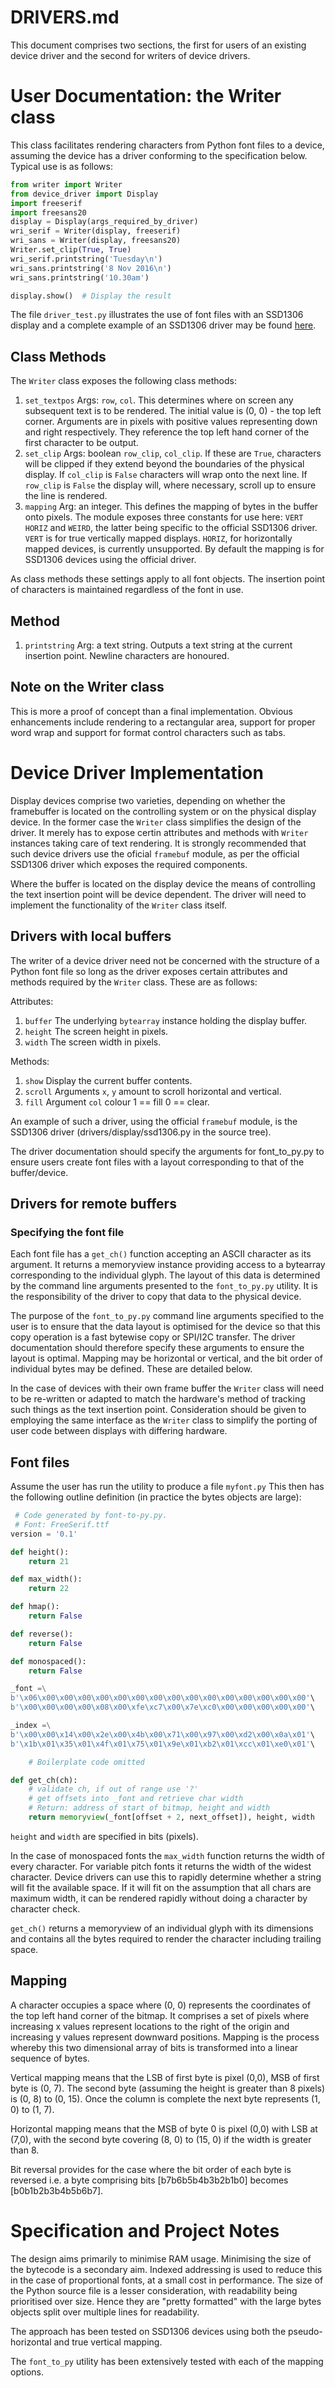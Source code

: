 # DRIVERS.md

This document comprises two sections, the first for users of an existing device
driver and the second for writers of device drivers.

# User Documentation: the Writer class

This class facilitates rendering characters from Python font files to a device,
assuming the device has a driver conforming to the specification below. Typical
use is as follows:

```python
from writer import Writer
from device_driver import Display
import freeserif
import freesans20
display = Display(args_required_by_driver)
wri_serif = Writer(display, freeserif)
wri_sans = Writer(display, freesans20)
Writer.set_clip(True, True)
wri_serif.printstring('Tuesday\n')
wri_sans.printstring('8 Nov 2016\n')
wri_sans.printstring('10.30am')

display.show()  # Display the result
```

The file ``driver_test.py`` illustrates the use of font files with an SSD1306
display and a complete example of an SSD1306 driver may be found 
[here](https://github.com/peterhinch/micropython-samples/tree/master/SSD1306).

## Class Methods

The ``Writer`` class exposes the following class methods:

 1. ``set_textpos`` Args: ``row``, ``col``. This determines where on screen any
 subsequent text is to be rendered. The initial value is (0, 0) - the top left
 corner. Arguments are in pixels with positive values representing down and
 right respectively. They reference the top left hand corner of the first
 character to be output.
 2. ``set_clip`` Args: boolean ``row_clip``, ``col_clip``. If these are
 ``True``, characters will be clipped if they extend beyond the boundaries of
 the physical display. If ``col_clip`` is ``False`` characters will wrap onto
 the next line. If ``row_clip`` is ``False`` the display will, where necessary,
 scroll up to ensure the line is rendered.
 3. ``mapping`` Arg: an integer. This defines the mapping of bytes in the
 buffer onto pixels. The module exposes three constants for use here: ``VERT``
 ``HORIZ`` and ``WEIRD``, the latter being specific to the official SSD1306
 driver. ``VERT`` is for true vertically mapped displays. ``HORIZ``, for
 horizontally mapped devices, is currently unsupported. By default the mapping
 is for SSD1306 devices using the official driver.

As class methods these settings apply to all font objects. The insertion point
of characters is maintained regardless of the font in use.

## Method

 1. ``printstring`` Arg: a text string. Outputs a text string at the current
 insertion point. Newline characters are honoured.

## Note on the Writer class

This is more a proof of concept than a final implementation. Obvious
enhancements include rendering to a rectangular area, support for proper word
wrap and support for format control characters such as tabs.

# Device Driver Implementation

Display devices comprise two varieties, depending on whether the framebuffer is
located on the controlling system or on the physical display device. In the
former case the ``Writer`` class simplifies the design of the driver. It merely
has to expose certin attributes and methods with ``Writer`` instances taking
care of text rendering. It is strongly recommended that such device drivers use
the oficial ``framebuf`` module, as per the official SSD1306 driver which
exposes the required components.

Where the buffer is located on the display device the means of controlling the
text insertion point will be device dependent. The driver will need to
implement the functionality of the ``Writer`` class itself.

## Drivers with local buffers

The writer of a device driver need not be concerned with the structure of a
Python font file so long as the driver exposes certain attributes and methods
required by the ``Writer`` class. These are as follows:

Attributes:

 1. ``buffer`` The underlying ``bytearray`` instance holding the display
 buffer.
 2. ``height`` The screen height in pixels.
 3. ``width`` The screen width in pixels.

Methods:

 1. ``show`` Display the current buffer contents.
 2. ``scroll`` Arguments ``x``, ``y`` amount to scroll horizontal and vertical.
 3. ``fill`` Argument ``col`` colour 1 == fill 0 == clear.

An example of such a driver, using the official ``framebuf`` module, is the
SSD1306 driver (drivers/display/ssd1306.py in the source tree).

The driver documentation should specify the arguments for font_to_py.py to
ensure users create font files with a layout corresponding to that of the
buffer/device.

## Drivers for remote buffers

### Specifying the font file

Each font file has a ``get_ch()`` function accepting an ASCII character as its
argument. It returns a memoryview instance providing access to a bytearray
corresponding to the individual glyph. The layout of this data is determined by
the command line arguments presented to the ``font_to_py.py`` utility. It is
the responsibility of the driver to copy that data to the physical device.

The purpose of the ``font_to_py.py`` command line arguments specified to the
user is to ensure that the data layout is optimised for the device so that this
copy operation is a fast bytewise copy or SPI/I2C transfer. The driver
documentation should therefore specify these arguments to ensure the layout is
optimal. Mapping may be horizontal or vertical, and the bit order of individual
bytes may be defined. These are detailed below.

In the case of devices with their own frame buffer the ``Writer`` class will need
to be re-written or adapted to match the hardware's method of tracking such
things as the text insertion point. Consideration should be given to employing
the same interface as the ``Writer`` class to simplify the porting of user code
between displays with differing hardware.

## Font files

Assume the user has run the utility to produce a file ``myfont.py`` This then
has the following outline definition (in practice the bytes objects are large):

```python
 # Code generated by font-to-py.py.
 # Font: FreeSerif.ttf
version = '0.1'

def height():
    return 21

def max_width():
    return 22

def hmap():
    return False

def reverse():
    return False

def monospaced():
    return False

_font =\
b'\x06\x00\x00\x00\x00\x00\x00\x00\x00\x00\x00\x00\x00\x00\x00\x00'\
b'\x00\x00\x00\x00\x08\x00\xfe\xc7\x00\x7e\xc0\x00\x00\x00\x00\x00'\

_index =\
b'\x00\x00\x14\x00\x2e\x00\x4b\x00\x71\x00\x97\x00\xd2\x00\x0a\x01'\
b'\x1b\x01\x35\x01\x4f\x01\x75\x01\x9e\x01\xb2\x01\xcc\x01\xe0\x01'\

    # Boilerplate code omitted

def get_ch(ch):
    # validate ch, if out of range use '?'
    # get offsets into _font and retrieve char width
    # Return: address of start of bitmap, height and width
    return memoryview(_font[offset + 2, next_offset]), height, width
```

``height`` and ``width`` are specified in bits (pixels).

In the case of monospaced fonts the ``max_width`` function returns the width of
every character. For variable pitch fonts it returns the width of the widest
character. Device drivers can use this to rapidly determine whether a string
will fit the available space. If it will fit on the assumption that all chars
are maximum width, it can be rendered rapidly without doing a character by
character check.

``get_ch()`` returns a memoryview of an individual glyph with its dimensions
and contains all the bytes required to render the character including trailing
space.

## Mapping

A character occupies a space where (0, 0) represents the coordinates of the top
left hand corner of the bitmap. It comprises a set of pixels where increasing x
values represent locations to the right of the origin and increasing y values
represent downward positions. Mapping is the process whereby this two
dimensional array of bits is transformed into a linear sequence of bytes.

Vertical mapping means that the LSB of first byte is pixel (0,0), MSB of first
byte is (0, 7). The second byte (assuming the height is greater than 8 pixels)
is (0, 8) to (0, 15). Once the column is complete the next byte represents
(1, 0) to (1, 7).

Horizontal mapping means that the MSB of byte 0 is pixel (0,0) with LSB at
(7,0), with the second byte covering (8, 0) to (15, 0) if the width is greater
than 8.

Bit reversal provides for the case where the bit order of each byte is reversed
i.e. a byte comprising bits [b7b6b5b4b3b2b1b0] becomes [b0b1b2b3b4b5b6b7].

# Specification and Project Notes

The design aims primarily to minimise RAM usage. Minimising the size of the
bytecode is a secondary aim. Indexed addressing is used to reduce this in
the case of proportional fonts, at a small cost in performance. The size of the
Python source file is a lesser consideration, with readability being prioritised
over size. Hence they are "pretty formatted" with the large bytes objects
split over multiple lines for readability.

The approach has been tested on SSD1306 devices using both the pseudo-horizontal
and true vertical mapping.

The ``font_to_py`` utility has been extensively tested with each of the mapping
options.
